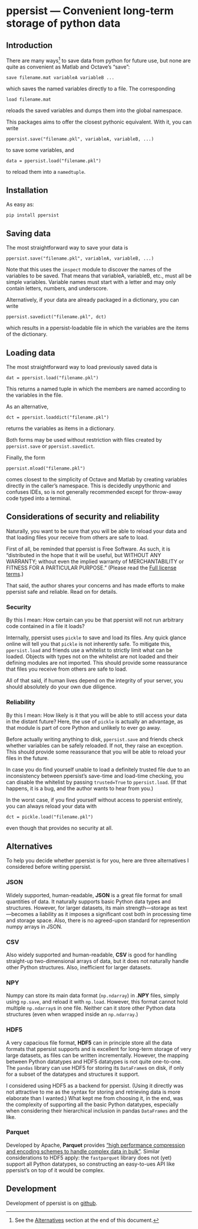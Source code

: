# ppersist — Convenient long-term storage of python data

## Introduction

There are many ways[^1] to save data from python for future use, but none
are quite as convenient as Matlab and Octave’s “save”:

    save filename.mat variableA variableB ...
    
which saves the named variables directly to a file. The corresponding

    load filename.mat
    
reloads the saved variables and dumps them into the global namespace.

This packages aims to offer the closest pythonic equivalent. With it,
you can write

    ppersist.save("filename.pkl", variableA, variableB, ...)
    
to save some variables, and

    data = ppersist.load("filename.pkl")
    
to reload them into a `namedtuple`. 

[^1]: See the [Alternatives](#Alternatives) section at the end of this
document.

## Installation

As easy as:

    pip install ppersist

## Saving data

The most straightforward way to save your data is

    ppersist.save("filename.pkl", variableA, variableB, ...)

Note that this uses the `inspect` module to discover the names of the
variables to be saved. That means that variableA, variableB, etc.,
must all be simple variables. Variable names must start with a letter
and may only contain letters, numbers, and underscore.

Alternatively, if your data are already packaged in a dictionary, you
can write

    ppersist.savedict("filename.pkl", dct)
    
which results in a ppersist-loadable file in which the variables are
the items of the dictionary.


## Loading data

The most straightforward way to load previously saved data is

    dat = ppersist.load("filename.pkl")
    
This returns a named tuple in which the members are named according to
the variables in the file.

As an alternative,

    dct = ppersist.loaddict("filename.pkl")
   
returns the variables as items in a dictionary.

Both forms may be used without restriction with files created by
`ppersist.save` or `ppersist.savedict`.

Finally, the form

    ppersist.mload("filename.pkl")
    
comes closest to the simplicity of Octave and Matlab by creating
variables directly in the caller’s namespace. This is decidedly
unpythonic and confuses IDEs, so is not generally recommended except
for throw-away code typed into a terminal.


## Considerations of security and reliability

Naturally, you want to be sure that you will be able to reload your
data and that loading files your receive from others are safe to load.

First of all, be reminded that ppersist is Free Software. As such, it
is “distributed in the hope that it will be useful, but WITHOUT ANY
WARRANTY; without even the implied warranty of MERCHANTABILITY or
FITNESS FOR A PARTICULAR PURPOSE.” (Please read the [Full license
terms](./LICENSE).)

That said, the author shares your concerns and has made efforts to
make ppersist safe and reliable. Read on for details.


### Security

By this I mean: How certain can you be that ppersist will not run
arbitrary code contained in a file it loads?

Internally, ppersist uses `pickle` to save and load its files. Any
quick glance online will tell you that `pickle` is not inherently
safe. To mitigate this, `ppersist.load` and friends use a whitelist to
strictly limit what can be loaded. Objects with types not on the
whitelist are not loaded and their defining modules are not
imported. This should provide some reassurance that files you receive
from others are safe to load.

All of that said, if human lives depend on the integrity of your
server, you should absolutely do your own due diligence.


### Reliability

By this I mean: How likely is it that you will be able to still access
your data in the distant future? Here, the use of `pickle` is actually
an advantage, as that module is part of core Python and unlikely to
ever go away.

Before actually writing anything to disk, `ppersist.save` and friends
check whether variables can be safely reloaded. If not, they raise an
exception. This should provide some reassurance that you will be able
to reload your files in the future.

In case you do find yourself unable to load a definitely trusted file
due to an inconsistency between ppersist’s save-time and load-time
checking, you can disable the whitelist by passing `trusted=True` to
`ppersist.load`. (If that happens, it is a bug, and the author wants
to hear from you.)

In the worst case, if you find yourself without access to ppersist
entirely, you can always reload your data with

    dct = pickle.load("filename.pkl")
    
even though that provides no security at all.

## Alternatives

To help you decide whether ppersist is for you, here are three
alternatives I considered before writing ppersist.

### JSON

Widely supported, human-readable, **JSON** is a great file format for
small quantities of data. It naturally supports basic Python data
types and structures. However, for larger datasets, its main
strength—storage as text—becomes a liability as it imposes a
significant cost both in processing time and storage space. Also,
there is no agreed-upon standard for represention numpy arrays in
JSON.

### CSV

Also widely supported and human-readable, **CSV** is good for handling
straight-up two-dimensional arrays of data, but it does not naturally
handle other Python structures. Also, inefficient for larger datasets.

### NPY

Numpy can store its main data format (`np.ndarray`) in **.NPY** files,
simply using `np.save`, and reload it with `np.load`. However, this
format cannot hold multiple `np.ndarray`s in one file. Neither can it
store other Python data structures (even when wrapped inside an
`np.ndarray`.)

### HDF5

A very capacious file format, **HDF5** can in principle store all the
data formats that ppersist supports and is excellent for long-term
storage of very large datasets, as files can be written
incrementally. However, the mapping between Python datatypes and HDF5
datatypes is not quite one-to-one. The `pandas` library can use HDF5
for storing its `DataFrame`s on disk, if only for a subset of the
datatypes and structures it support.

I considered using HDF5 as a backend for ppersist. (Using it directly
was not attractive to me as the syntax for storing and retrieving data
is more elaborate than I wanted.) What kept me from choosing it, in
the end, was the complexity of supporting all the basic Python
datatypes, especially when considering their hierarchical inclusion in
pandas `DataFrames` and the like.

### Parquet

Developed by Apache, **Parquet** provides [“high performance
compression and encoding schemes to handle complex data in
bulk”](https://github.com/apache/parquet-format). Similar
considerations to HDF5 apply: the `fastparquet` library does not (yet)
support all Python datatypes, so constructing an easy-to-ues API like
ppersist’s on top of it would be complex.

## Development

Development of ppersist is on [github](https://github.com/wagenadl/ppersist).
